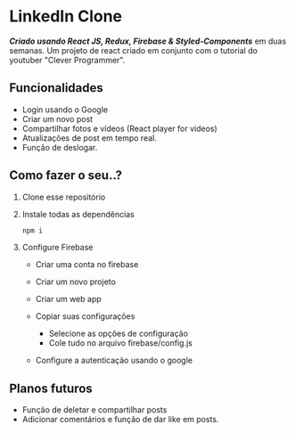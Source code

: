 # LinkedIn Clone

**_Criado usando React JS, Redux, Firebase & Styled-Components_** em duas semanas. Um projeto de react criado em conjunto com o tutorial do youtuber "Clever Programmer". 

## Funcionalidades

-   Login usando o Google 
-   Criar um novo post
-   Compartilhar fotos e vídeos (React player for videos)
-   Atualizações de post em tempo real.
-   Função de deslogar.

## Como fazer o seu..?

1. Clone esse repositório
1. Instale todas as dependências
    ```bash
    npm i
    ```
1. Configure Firebase

    - Criar uma conta no firebase
    - Criar um novo projeto
    - Criar um web app
    - Copiar suas configurações 

        - Selecione as opções de configuração
        - Cole tudo no arquivo firebase/config.js

    - Configure a autenticação usando o google



## Planos futuros

-   Função de deletar e compartilhar posts
-   Adicionar comentários e função de dar like em posts.
